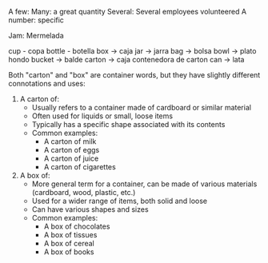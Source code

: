 
A few:
Many:  a great quantity
Several: Several employees volunteered
A number: specific


Jam: Mermelada

cup - copa
bottle - botella
box -> caja
jar -> jarra
bag -> bolsa
bowl -> plato hondo
bucket -> balde
carton -> caja contenedora de carton 
can -> lata

Both "carton" and "box" are container words, but they have slightly different connotations and uses:

1. A carton of:
    - Usually refers to a container made of cardboard or similar material
    - Often used for liquids or small, loose items
    - Typically has a specific shape associated with its contents
    - Common examples:
        - A carton of milk
        - A carton of eggs
        - A carton of juice
        - A carton of cigarettes
2. A box of:
    - More general term for a container, can be made of various materials (cardboard, wood, plastic, etc.)
    - Used for a wider range of items, both solid and loose
    - Can have various shapes and sizes
    - Common examples:
        - A box of chocolates
        - A box of tissues
        - A box of cereal
        - A box of books